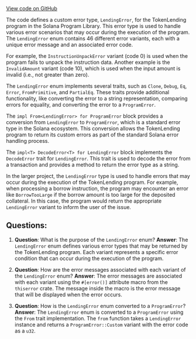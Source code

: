 [View code on GitHub](https://github.com/solana-labs/solana-program-library/token-lending/program/src/error.rs)

The code defines a custom error type, `LendingError`, for the TokenLending program in the Solana Program Library. This error type is used to handle various error scenarios that may occur during the execution of the program. The `LendingError` enum contains 46 different error variants, each with a unique error message and an associated error code.

For example, the `InstructionUnpackError` variant (code 0) is used when the program fails to unpack the instruction data. Another example is the `InvalidAmount` variant (code 10), which is used when the input amount is invalid (i.e., not greater than zero).

The `LendingError` enum implements several traits, such as `Clone`, `Debug`, `Eq`, `Error`, `FromPrimitive`, and `PartialEq`. These traits provide additional functionality, like converting the error to a string representation, comparing errors for equality, and converting the error to a `ProgramError`.

The `impl From<LendingError> for ProgramError` block provides a conversion from `LendingError` to `ProgramError`, which is a standard error type in the Solana ecosystem. This conversion allows the TokenLending program to return its custom errors as part of the standard Solana error handling process.

The `impl<T> DecodeError<T> for LendingError` block implements the `DecodeError` trait for `LendingError`. This trait is used to decode the error from a transaction and provides a method to return the error type as a string.

In the larger project, the `LendingError` type is used to handle errors that may occur during the execution of the TokenLending program. For example, when processing a borrow instruction, the program may encounter an error like `BorrowTooLarge` if the borrow amount is too large for the deposited collateral. In this case, the program would return the appropriate `LendingError` variant to inform the user of the issue.
## Questions: 
 1. **Question**: What is the purpose of the `LendingError` enum?
   **Answer**: The `LendingError` enum defines various error types that may be returned by the TokenLending program. Each variant represents a specific error condition that can occur during the execution of the program.

2. **Question**: How are the error messages associated with each variant of the `LendingError` enum?
   **Answer**: The error messages are associated with each variant using the `#[error()]` attribute macro from the `thiserror` crate. The message inside the macro is the error message that will be displayed when the error occurs.

3. **Question**: How is the `LendingError` enum converted to a `ProgramError`?
   **Answer**: The `LendingError` enum is converted to a `ProgramError` using the `From` trait implementation. The `from` function takes a `LendingError` instance and returns a `ProgramError::Custom` variant with the error code as a `u32`.